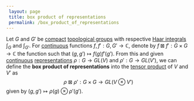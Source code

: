 ```yaml
---
 layout: page
 title: box product of representations
 permalink: /box_product_of_representations
---
```

Let $G$ and $G'$ be [compact](https://defsmath.github.io/DefsMath/compact) [topological groups](https://defsmath.github.io/DefsMath/topological_group) with respective [Haar integrals](https://defsmath.github.io/DefsMath/Haar_integral) $\int_G$ and $\int_{G'}$. For [continuous](https://defsmath.github.io/DefsMath/continuous) functions $f,f':G,G'\to \mathbb C$, denote by $f\boxtimes f':G\times G \to \mathbb C$ the function such that $(g,g')\mapsto f(g)f'(g')$. From this and given [continuous](https://defsmath.github.io/DefsMath/continuous_group_representation) [representations](https://defsmath.github.io/DefsMath/group_representation) $\rho:G\to GL(V)$ and $\rho':G\to GL(V')$, we can define the **box product of representations** into the [tensor product](https://defsmath.github.io/DefsMath/tensor_product_of_vector_spaces) of $V$ and $V'$ as $$\rho\boxtimes \rho' :G\times G \to GL(V\otimes V')$$ given by $(g,g')\mapsto \rho(g) \otimes \rho'(g')$. 